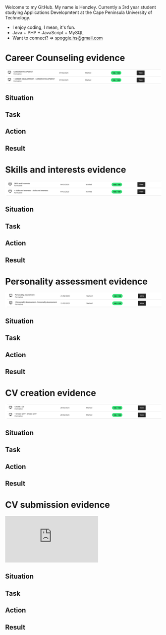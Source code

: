 Welcome to my GitHub. My name is Henzley. Currently a 3rd year student studying Applications Developmtent at the Cape Peninsula University of Technology.
- I enjoy coding, I mean, it's fun.
- Java + PHP + JavaScript + MySQL
- Want to connect? => spoggie.hs@gmail.com

# Career Counseling evidence
![Alt text](https://github.com/Henzley/Henzley/blob/ad43583190181bee99cb02f1e03f7ca619a286a0/Screenshot%20from%202025-05-23%2022-57-45.png)
## Situation
## Task
## Action
## Result

# Skills and interests evidence
![Alt text](https://github.com/Henzley/Henzley/blob/56af35bd64670be88f5b0b3c95d22a6ea5c909f7/Screenshot%20from%202025-05-23%2022-58-01.png)

## Situation
## Task
## Action
## Result

# Personality assessment evidence
![Alt text](https://github.com/Henzley/Henzley/blob/f0c57e99cc3b14cfb5c057c52b00a44a8be7d5c4/Screenshot%20from%202025-05-23%2022-59-42.png)

## Situation
## Task
## Action
## Result

# CV creation evidence
![Alt text](https://github.com/Henzley/Henzley/blob/a0874bac8bf6eff4dc139f6288eb85a304aa4b6e/Screenshot%20from%202025-05-23%2023-00-10.png)

## Situation
## Task
## Action
## Result

# CV submission evidence
![Alt](https://github.com/Henzley/Henzley/blob/b6ccf6447894611f4543fbc3e7e04d2f56415d50/HenzleyCV.pdf)

## Situation
## Task
## Action
## Result
